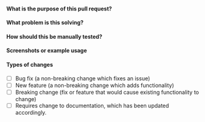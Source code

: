 #### What is the purpose of this pull request?
<!--- Describe your changes in detail. -->

#### What problem is this solving?
<!--- What is the motivation and context for this change? -->

#### How should this be manually tested?

#### Screenshots or example usage

#### Types of changes

* [ ] Bug fix (a non-breaking change which fixes an issue)
* [ ] New feature (a non-breaking change which adds functionality)
* [ ] Breaking change (fix or feature that would cause existing functionality to change)
* [ ] Requires change to documentation, which has been updated accordingly.
